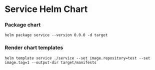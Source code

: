 # Service Helm Chart

### Package chart
```shell
helm package service --version 0.0.0 -d target
```

### Render chart templates
```shell
helm template service ./service --set image.repository=test --set image.tag=1 --output-dir target/manifests
```
